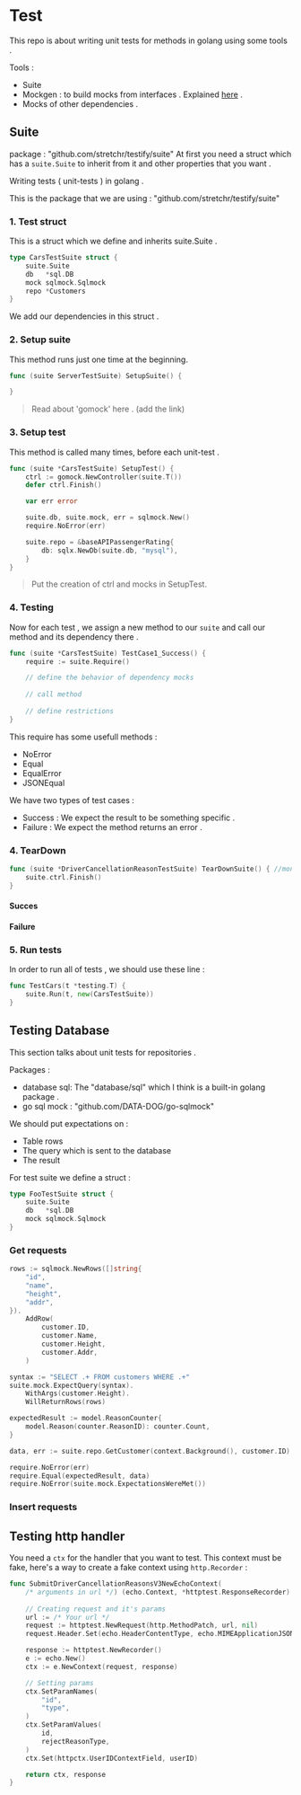 # Test
This repo is about writing unit tests for methods in golang using some tools . 

Tools : 
* Suite 
* Mockgen : to build mocks from interfaces . Explained [here](https://github.com/parsaeisa/Go_mock_try) .
* Mocks of other dependencies . 

## Suite
package : "github.com/stretchr/testify/suite"
At first you need a struct which has a `suite.Suite` to inherit from it and other properties that 
you want . 

Writing tests ( unit-tests ) in golang . 

This is the package that we are using : "github.com/stretchr/testify/suite"

### 1. Test struct

This is a struct which we define and inherits suite.Suite . 

```go
type CarsTestSuite struct {
	suite.Suite
	db   *sql.DB
	mock sqlmock.Sqlmock
	repo *Customers
}
```

We add our dependencies in this struct .

### 2. Setup suite

This method runs just one time at the beginning.

```go
func (suite ServerTestSuite) SetupSuite() {

}
```

> Read about 'gomock' here . (add the link)

### 3. Setup test

This method is called many times, before each unit-test . 

```go
func (suite *CarsTestSuite) SetupTest() {
	ctrl := gomock.NewController(suite.T())
	defer ctrl.Finish()

	var err error

	suite.db, suite.mock, err = sqlmock.New()
	require.NoError(err)

	suite.repo = &baseAPIPassengerRating{
		db: sqlx.NewDb(suite.db, "mysql"),
	}
}

```

> Put the creation of ctrl and mocks in SetupTest.

### 4. Testing

Now for each test , we assign a new method to our `suite` and call our method and its dependency there . 

```go
func (suite *CarsTestSuite) TestCase1_Success() {
	require := suite.Require()

	// define the behavior of dependency mocks
	
	// call method 
	
	// define restrictions
}
```

This require has some usefull methods : 
* NoError
* Equal
* EqualError
* JSONEqual

We have two types of test cases : 
* Success : We expect the result to be something specific . 
* Failure : We expect the method returns an error .

### 4. TearDown

```go
func (suite *DriverCancellationReasonTestSuite) TearDownSuite() { //monkey.UnpatchAll()
	suite.ctrl.Finish()
}
```

#### Succes

#### Failure

### 5. Run tests
In order to run all of tests , we should use these line : 
```go
func TestCars(t *testing.T) {
	suite.Run(t, new(CarsTestSuite))
}
```

## Testing Database
This section talks about unit tests for repositories . 

Packages : 
* database sql: The "database/sql" which I think is a built-in golang package .
* go sql mock : "github.com/DATA-DOG/go-sqlmock"

We should put expectations on : 
* Table rows
* The query which is sent to the database 
* The result 

For test suite we define a struct : 
```go
type FooTestSuite struct {
	suite.Suite
	db   *sql.DB
	mock sqlmock.Sqlmock
}
```

### Get requests
```go
rows := sqlmock.NewRows([]string{
    "id",
    "name",
    "height",
    "addr",
}).
    AddRow(
        customer.ID,
        customer.Name,
        customer.Height,
        customer.Addr,
    )

syntax := "SELECT .+ FROM customers WHERE .+"
suite.mock.ExpectQuery(syntax).
    WithArgs(customer.Height).
    WillReturnRows(rows)

expectedResult := model.ReasonCounter{
    model.Reason(counter.ReasonID): counter.Count,
}

data, err := suite.repo.GetCustomer(context.Background(), customer.ID)

require.NoError(err)
require.Equal(expectedResult, data)
require.NoError(suite.mock.ExpectationsWereMet())
```

### Insert requests

## Testing http handler

You need a `ctx` for the handler that you want to test. This context must be fake, here's a way to create a fake context using `http.Recorder` : 

```go
func SubmitDriverCancellationReasonsV3NewEchoContext(
	/* arguments in url */) (echo.Context, *httptest.ResponseRecorder) {
	
    // Creating request and it's params
	url := /* Your url */
	request := httptest.NewRequest(http.MethodPatch, url, nil)
	request.Header.Set(echo.HeaderContentType, echo.MIMEApplicationJSON)

	response := httptest.NewRecorder()
	e := echo.New()
	ctx := e.NewContext(request, response)

    // Setting params
	ctx.SetParamNames(
		"id",
		"type",
	)
	ctx.SetParamValues(
		id,
		rejectReasonType,
	)
	ctx.Set(httpctx.UserIDContextField, userID)

	return ctx, response
}
```

